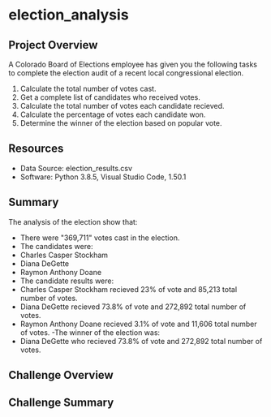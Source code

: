 # election_analysis

## Project Overview

A Colorado Board of Elections employee has given you the following tasks to complete the election audit of a recent local congressional election.

1. Calculate the total number of votes cast.
2. Get a complete list of candidates who received votes.
3. Calculate the total number of votes each candidate recieved.
4. Calculate the percentage of votes each candidate won.
5. Determine the winner of the election based on popular vote.

## Resources

- Data Source: election_results.csv
- Software: Python 3.8.5, Visual Studio Code, 1.50.1

## Summary

The analysis of the election show that:

- There were "369,711" votes cast in the election.
- The candidates were:
 - Charles Casper Stockham
 - Diana DeGette
 - Raymon Anthony Doane
- The candidate results were:
 - Charles Casper Stockham recieved 23% of vote and 85,213 total number of votes.
 - Diana DeGette recieved 73.8% of vote and 272,892 total number of votes.
 - Raymon Anthony Doane recieved 3.1% of vote and 11,606 total number of votes.
-The winner of the election was:
 - Diana DeGette who recieved 73.8% of vote and 272,892 total number of votes.
 
## Challenge Overview
 
## Challenge Summary
